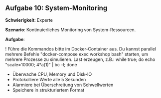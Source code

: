 ## Aufgabe 10: System-Monitoring

**Schwierigkeit**: Experte  

**Szenario**: Kontinuierliches Monitoring von System-Ressourcen.  

**Aufgabe**:

! Führe die Kommandos bitte im Docker-Container aus.
  Du kannst parallel mehrere Befehle "docker-compose exec workshop bash" starten,
  um mehrere Prozesse zu simulieren. Last erzeugen, z.B.:
  while true; do echo "scale=10000; 4*a(1)" | bc -l; done

- Überwache CPU, Memory und Disk-IO
- Protokolliere Werte alle 5 Sekunden
- Alarmiere bei Überschreitung von Schwellwerten
- Speichere in strukturiertem Format
